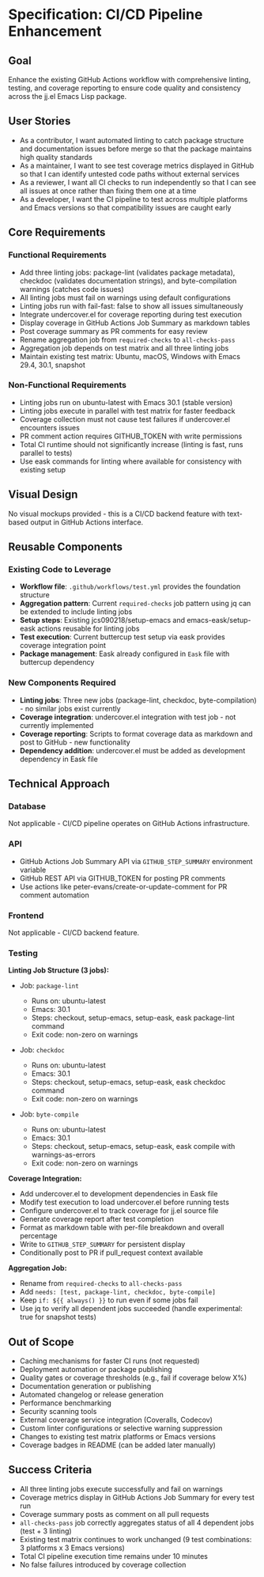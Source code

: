 # Specification: CI/CD Pipeline Enhancement

## Goal
Enhance the existing GitHub Actions workflow with comprehensive linting, testing, and coverage reporting to ensure code quality and consistency across the jj.el Emacs Lisp package.

## User Stories
- As a contributor, I want automated linting to catch package structure and documentation issues before merge so that the package maintains high quality standards
- As a maintainer, I want to see test coverage metrics displayed in GitHub so that I can identify untested code paths without external services
- As a reviewer, I want all CI checks to run independently so that I can see all issues at once rather than fixing them one at a time
- As a developer, I want the CI pipeline to test across multiple platforms and Emacs versions so that compatibility issues are caught early

## Core Requirements

### Functional Requirements
- Add three linting jobs: package-lint (validates package metadata), checkdoc (validates documentation strings), and byte-compilation warnings (catches code issues)
- All linting jobs must fail on warnings using default configurations
- Linting jobs run with fail-fast: false to show all issues simultaneously
- Integrate undercover.el for coverage reporting during test execution
- Display coverage in GitHub Actions Job Summary as markdown tables
- Post coverage summary as PR comments for easy review
- Rename aggregation job from `required-checks` to `all-checks-pass`
- Aggregation job depends on test matrix and all three linting jobs
- Maintain existing test matrix: Ubuntu, macOS, Windows with Emacs 29.4, 30.1, snapshot

### Non-Functional Requirements
- Linting jobs run on ubuntu-latest with Emacs 30.1 (stable version)
- Linting jobs execute in parallel with test matrix for faster feedback
- Coverage collection must not cause test failures if undercover.el encounters issues
- PR comment action requires GITHUB_TOKEN with write permissions
- Total CI runtime should not significantly increase (linting is fast, runs parallel to tests)
- Use eask commands for linting where available for consistency with existing setup

## Visual Design
No visual mockups provided - this is a CI/CD backend feature with text-based output in GitHub Actions interface.

## Reusable Components

### Existing Code to Leverage
- **Workflow file**: `.github/workflows/test.yml` provides the foundation structure
- **Aggregation pattern**: Current `required-checks` job pattern using jq can be extended to include linting jobs
- **Setup steps**: Existing jcs090218/setup-emacs and emacs-eask/setup-eask actions reusable for linting jobs
- **Test execution**: Current buttercup test setup via eask provides coverage integration point
- **Package management**: Eask already configured in `Eask` file with buttercup dependency

### New Components Required
- **Linting jobs**: Three new jobs (package-lint, checkdoc, byte-compilation) - no similar jobs exist currently
- **Coverage integration**: undercover.el integration with test job - not currently implemented
- **Coverage reporting**: Scripts to format coverage data as markdown and post to GitHub - new functionality
- **Dependency addition**: undercover.el must be added as development dependency in Eask file

## Technical Approach

### Database
Not applicable - CI/CD pipeline operates on GitHub Actions infrastructure.

### API
- GitHub Actions Job Summary API via `GITHUB_STEP_SUMMARY` environment variable
- GitHub REST API via GITHUB_TOKEN for posting PR comments
- Use actions like peter-evans/create-or-update-comment for PR comment automation

### Frontend
Not applicable - CI/CD backend feature.

### Testing

**Linting Job Structure (3 jobs):**
- Job: `package-lint`
  - Runs on: ubuntu-latest
  - Emacs: 30.1
  - Steps: checkout, setup-emacs, setup-eask, eask package-lint command
  - Exit code: non-zero on warnings

- Job: `checkdoc`
  - Runs on: ubuntu-latest
  - Emacs: 30.1
  - Steps: checkout, setup-emacs, setup-eask, eask checkdoc command
  - Exit code: non-zero on warnings

- Job: `byte-compile`
  - Runs on: ubuntu-latest
  - Emacs: 30.1
  - Steps: checkout, setup-emacs, setup-eask, eask compile with warnings-as-errors
  - Exit code: non-zero on warnings

**Coverage Integration:**
- Add undercover.el to development dependencies in Eask file
- Modify test execution to load undercover.el before running tests
- Configure undercover.el to track coverage for jj.el source file
- Generate coverage report after test completion
- Format as markdown table with per-file breakdown and overall percentage
- Write to `GITHUB_STEP_SUMMARY` for persistent display
- Conditionally post to PR if pull_request context available

**Aggregation Job:**
- Rename from `required-checks` to `all-checks-pass`
- Add `needs: [test, package-lint, checkdoc, byte-compile]`
- Keep `if: ${{ always() }}` to run even if some jobs fail
- Use jq to verify all dependent jobs succeeded (handle experimental: true for snapshot tests)

## Out of Scope
- Caching mechanisms for faster CI runs (not requested)
- Deployment automation or package publishing
- Quality gates or coverage thresholds (e.g., fail if coverage below X%)
- Documentation generation or publishing
- Automated changelog or release generation
- Performance benchmarking
- Security scanning tools
- External coverage service integration (Coveralls, Codecov)
- Custom linter configurations or selective warning suppression
- Changes to existing test matrix platforms or Emacs versions
- Coverage badges in README (can be added later manually)

## Success Criteria
- All three linting jobs execute successfully and fail on warnings
- Coverage metrics display in GitHub Actions Job Summary for every test run
- Coverage summary posts as comment on all pull requests
- `all-checks-pass` job correctly aggregates status of all 4 dependent jobs (test + 3 linting)
- Existing test matrix continues to work unchanged (9 test combinations: 3 platforms x 3 Emacs versions)
- Total CI pipeline execution time remains under 10 minutes
- No false failures introduced by coverage collection
